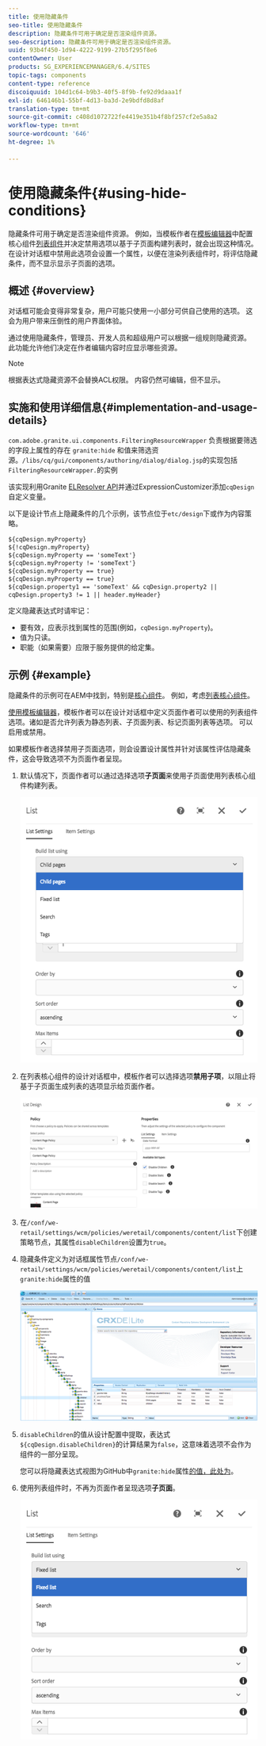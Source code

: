 ```yaml
---
title: 使用隐藏条件
seo-title: 使用隐藏条件
description: 隐藏条件可用于确定是否渲染组件资源。
seo-description: 隐藏条件可用于确定是否渲染组件资源。
uuid: 93b4f450-1d94-4222-9199-27b5f295f8e6
contentOwner: User
products: SG_EXPERIENCEMANAGER/6.4/SITES
topic-tags: components
content-type: reference
discoiquuid: 104d1c64-b9b3-40f5-8f9b-fe92d9daaa1f
exl-id: 646146b1-55bf-4d13-ba3d-2e9bdfd8d8af
translation-type: tm+mt
source-git-commit: c408d1072722fe4419e351b4f8bf257cf2e5a8a2
workflow-type: tm+mt
source-wordcount: '646'
ht-degree: 1%

---
```


# 使用隐藏条件{#using-hide-conditions}

隐藏条件可用于确定是否渲染组件资源。 例如，当模板作者在[模板编辑器](/help/sites-authoring/templates.md)中配置核心组件[列表组件](https://helpx.adobe.com/experience-manager/core-components/using/list.html)并决定禁用选项以基于子页面构建列表时，就会出现这种情况。 在设计对话框中禁用此选项会设置一个属性，以便在渲染列表组件时，将评估隐藏条件，而不显示显示子页面的选项。

## 概述 {#overview}

对话框可能会变得非常复杂，用户可能只使用一小部分可供自己使用的选项。 这会为用户带来压倒性的用户界面体验。

通过使用隐藏条件，管理员、开发人员和超级用户可以根据一组规则隐藏资源。 此功能允许他们决定在作者编辑内容时应显示哪些资源。

>[!NOTE]
>
>根据表达式隐藏资源不会替换ACL权限。 内容仍然可编辑，但不显示。

## 实施和使用详细信息{#implementation-and-usage-details}

`com.adobe.granite.ui.components.FilteringResourceWrapper` 负责根据要筛选的字段上属性的存在 `granite:hide` 和值来筛选资源。`/libs/cq/gui/components/authoring/dialog/dialog.jsp`的实现包括`FilteringResourceWrapper.`的实例

该实现利用Granite [ELResolver API](https://helpx.adobe.com/experience-manager/6-4/sites/developing/using/reference-materials/granite-ui/api/jcr_root/libs/granite/ui/docs/server/el.html)并通过ExpressionCustomizer添加`cqDesign`自定义变量。

以下是设计节点上隐藏条件的几个示例，该节点位于`etc/design`下或作为内容策略。

```
${cqDesign.myProperty}
${!cqDesign.myProperty}
${cqDesign.myProperty == 'someText'}
${cqDesign.myProperty != 'someText'}
${cqDesign.myProperty == true}
${cqDesign.myProperty == true}
${cqDesign.property1 == 'someText' && cqDesign.property2 || cqDesign.property3 != 1 || header.myHeader}
```

定义隐藏表达式时请牢记：

* 要有效，应表示找到属性的范围(例如，`cqDesign.myProperty`)。
* 值为只读。
* 职能（如果需要）应限于服务提供的给定集。

## 示例 {#example}

隐藏条件的示例可在AEM中找到，特别是[核心组件](https://docs.adobe.com/content/help/zh-Hans/experience-manager-core-components/using/introduction.html)。 例如，考虑[列表核心组件](https://helpx.adobe.com/experience-manager/core-components/using/list.html)。

[使用模板编辑器](/help/sites-authoring/templates.md)，模板作者可以在设计对话框中定义页面作者可以使用的列表组件选项。诸如是否允许列表为静态列表、子页面列表、标记页面列表等选项。 可以启用或禁用。

如果模板作者选择禁用子页面选项，则会设置设计属性并针对该属性评估隐藏条件，这会导致选项不为页面作者呈现。

1. 默认情况下，页面作者可以通过选择选项&#x200B;**子页面**&#x200B;来使用子页面使用列表核心组件构建列表。

   ![chlimage_1-218](assets/chlimage_1-218.png)

1. 在列表核心组件的设计对话框中，模板作者可以选择选项&#x200B;**禁用子项**，以阻止将基于子页面生成列表的选项显示给页面作者。

   ![chlimage_1-219](assets/chlimage_1-219.png)

1. 在`/conf/we-retail/settings/wcm/policies/weretail/components/content/list`下创建策略节点，其属性`disableChildren`设置为`true`。
1. 隐藏条件定义为对话框属性节点`/conf/we-retail/settings/wcm/policies/weretail/components/content/list`上`granite:hide`属性的值

   ![chlimage_1-220](assets/chlimage_1-220.png)

1. `disableChildren`的值从设计配置中提取，表达式`${cqDesign.disableChildren}`的计算结果为`false`，这意味着选项不会作为组件的一部分呈现。

   您可以将隐藏表达式视图为GitHub中`granite:hide`属性[的值，此处为](https://github.com/Adobe-Marketing-Cloud/aem-core-wcm-components/blob/master/content/src/content/jcr_root/apps/core/wcm/components/list/v1/list/_cq_dialog/.content.xml#L40)。

1. 使用列表组件时，不再为页面作者呈现选项&#x200B;**子页面**。

   ![chlimage_1-221](assets/chlimage_1-221.png)
